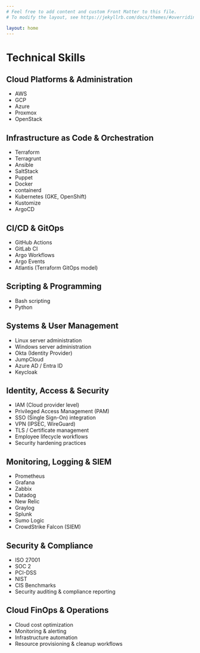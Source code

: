 ```yaml
---
# Feel free to add content and custom Front Matter to this file.
# To modify the layout, see https://jekyllrb.com/docs/themes/#overriding-theme-defaults

layout: home
---
```


# Technical Skills

## Cloud Platforms & Administration
- AWS
- GCP
- Azure
- Proxmox
- OpenStack

## Infrastructure as Code & Orchestration
- Terraform
- Terragrunt
- Ansible
- SaltStack
- Puppet
- Docker
- containerd
- Kubernetes (GKE, OpenShift)
- Kustomize
- ArgoCD

## CI/CD & GitOps
- GitHub Actions
- GitLab CI
- Argo Workflows
- Argo Events
- Atlantis (Terraform GitOps model)

## Scripting & Programming
- Bash scripting
- Python

## Systems & User Management
- Linux server administration
- Windows server administration
- Okta (Identity Provider)
- JumpCloud
- Azure AD / Entra ID
- Keycloak

## Identity, Access & Security
- IAM (Cloud provider level)
- Privileged Access Management (PAM)
- SSO (Single Sign-On) integration
- VPN (IPSEC, WireGuard)
- TLS / Certificate management
- Employee lifecycle workflows
- Security hardening practices

## Monitoring, Logging & SIEM
- Prometheus
- Grafana
- Zabbix
- Datadog
- New Relic
- Graylog
- Splunk
- Sumo Logic
- CrowdStrike Falcon (SIEM)

## Security & Compliance
- ISO 27001
- SOC 2
- PCI-DSS
- NIST
- CIS Benchmarks
- Security auditing & compliance reporting

## Cloud FinOps & Operations
- Cloud cost optimization
- Monitoring & alerting
- Infrastructure automation
- Resource provisioning & cleanup workflows





